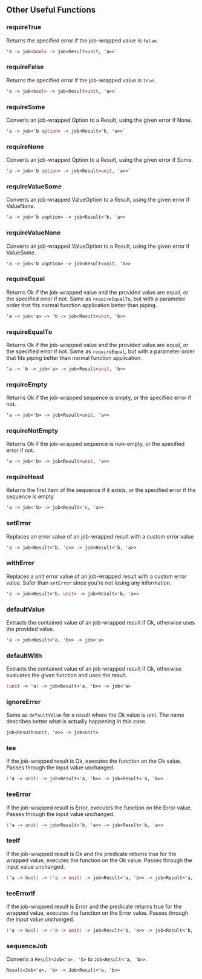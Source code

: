 ## Other Useful Functions


### requireTrue

Returns the specified error if the job-wrapped value is `false`.
```fsharp
'a -> job<bool> -> job<Result<unit, 'a>>`
```
### requireFalse

Returns the specified error if the job-wrapped value is `true`.
```fsharp
'a -> job<bool> -> job<Result<unit, 'a>>`
```

### requireSome

Converts an job-wrapped Option to a Result, using the given error if None.
```fsharp
'a -> job<'b option> -> job<Result<'b, 'a>>`
```
### requireNone

Converts an job-wrapped Option to a Result, using the given error if Some.

```fsharp
'a -> job<'b option> -> job<Result<unit, 'a>>`
```

### requireValueSome

Converts an job-wrapped ValueOption to a Result, using the given error if ValueNone.
```fsharp
'a -> job<'b voption> -> job<Result<'b, 'a>>
```
### requireValueNone

Converts an job-wrapped ValueOption to a Result, using the given error if ValueSome.

```fsharp
'a -> job<'b voption> -> job<Result<unit, 'a>>
```

### requireEqual

Returns Ok if the job-wrapped value and the provided value are equal, or the specified error if not. Same as `requireEqualTo`, but with a parameter order that fits normal function application better than piping.

```fsharp
'a -> job<'a> -> 'b -> job<Result<unit, 'b>>
```

### requireEqualTo

Returns Ok if the job-wrapped value and the provided value are equal, or the specified error if not. Same as `requireEqual`, but with a parameter order that fits piping better than normal function application.

```fsharp
'a -> 'b -> job<'a> -> job<Result<unit, 'b>>
```

### requireEmpty

Returns Ok if the job-wrapped sequence is empty, or the specified error if not.

```fsharp
'a -> job<'b> -> job<Result<unit, 'a>>
```

### requireNotEmpty

Returns Ok if the job-wrapped sequence is non-empty, or the specified error if not.

```fsharp
'a -> job<'b> -> job<Result<unit, 'a>>
```


### requireHead

Returns the first item of the sequence if it exists, or the specified error if the sequence is empty

```fsharp
'a -> job<'b> -> job<Result<'c, 'a>>
```


### setError

Replaces an error value of an job-wrapped result with a custom error value

```fsharp
'a -> job<Result<'b, 'c>> -> job<Result<'b, 'a>>
```

### withError

Replaces a unit error value of an job-wrapped result with a custom error value. Safer than `setError` since you're not losing any information.

```fsharp
'a -> job<Result<'b, unit> -> job<Result<'b, 'a>>
```

### defaultValue

Extracts the contained value of an job-wrapped result if Ok, otherwise uses the provided value.

```fsharp
'a -> job<Result<'a, 'b>> -> job<'a>
```

### defaultWith

Extracts the contained value of an job-wrapped result if Ok, otherwise evaluates the given function and uses the result.

```fsharp
(unit -> 'a) -> job<Result<'a, 'b>> -> job<'a>
```

### ignoreError

Same as `defaultValue` for a result where the Ok value is unit. The name describes better what is actually happening in this case.

```fsharp
job<Result<unit, 'a>> -> job<unit>
```

### tee
If the job-wrapped result is Ok, executes the function on the Ok value. Passes through the input value unchanged.

```fsharp
('a -> unit) -> job<Result<'a, 'b>> -> job<Result<'a, 'b>>
```

### teeError

If the job-wrapped result is Error, executes the function on the Error value. Passes through the input value unchanged.

```fsharp
('a -> unit) -> job<Result<'b, 'a>> -> job<Result<'b, 'a>>
```

### teeIf

If the job-wrapped result is Ok and the predicate returns true for the wrapped value, executes the function on the Ok value. Passes through the input value unchanged.

```fsharp
('a -> bool) -> ('a -> unit) -> job<Result<'a, 'b>> -> job<Result<'a, 'b>>
```

### teeErrorIf

If the job-wrapped result is Error and the predicate returns true for the wrapped value, executes the function on the Error value. Passes through the input value unchanged.

```fsharp
('a -> bool) -> ('a -> unit) -> job<Result<'b, 'a>> -> job<Result<'b, 'a>>
```

### sequenceJob

Converts a `Result<Job<'a>, 'b>` to `Job<Result<'a, 'b>>`.

```fsharp
Result<Job<'a>, 'b> -> Job<Result<'a, 'b>>
```

